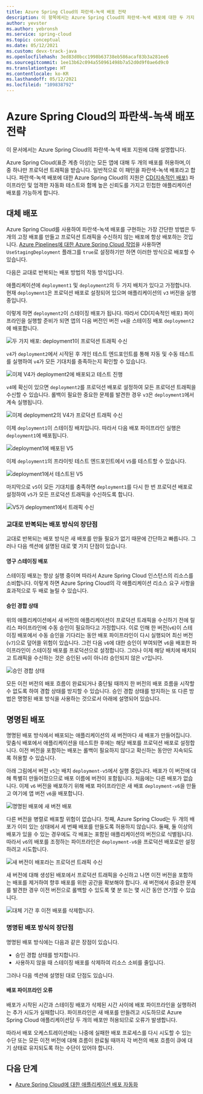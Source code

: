 ```yaml
---
title: Azure Spring Cloud의 파란색-녹색 배포 전략
description: 이 항목에서는 Azure Spring Cloud의 파란색-녹색 배포에 대한 두 가지 접근 방식을 설명합니다.
author: yevster
ms.author: yebronsh
ms.service: spring-cloud
ms.topic: conceptual
ms.date: 05/12/2021
ms.custom: devx-track-java
ms.openlocfilehash: 3ed83d0bcc1998b63738eb586acaf83b3a281ee6
ms.sourcegitcommit: 1ee13b62c094a550961498b7a52d0d9f0ae6d9c0
ms.translationtype: HT
ms.contentlocale: ko-KR
ms.lasthandoff: 05/12/2021
ms.locfileid: "109838792"
---
```

# <a name="blue-green-deployment-strategies-in-azure-spring-cloud"></a>Azure Spring Cloud의 파란색-녹색 배포 전략

이 문서에서는 Azure Spring Cloud의 파란색-녹색 배포 지원에 대해 설명합니다.

Azure Spring Cloud(표준 계층 이상)는 모든 앱에 대해 두 개의 배포를 허용하며,이 중 하나만 프로덕션 트래픽을 받습니다. 일반적으로 이 패턴을 파란색-녹색 배포라고 합니다. 파란색-녹색 배포에 대한 Azure Spring Cloud의 지원은 [CD(지속적인 배포)](/azure/devops/learn/what-is-continuous-delivery) 파이프라인 및 엄격한 자동화 테스트와 함께 높은 신뢰도를 가지고 민첩한 애플리케이션 배포를 가능하게 합니다.

## <a name="alternating-deployments"></a>대체 배포

Azure Spring Cloud를 사용하여 파란색-녹색 배포를 구현하는 가장 간단한 방법은 두 개의 고정 배포를 만들고 프로덕션 트래픽을 수신하지 않는 배포에 항상 배포하는 것입니다. [Azure Pipelines에 대한 Azure Spring Cloud 작업](/azure/devops/pipelines/tasks/deploy/azure-spring-cloud)을 사용하면 `UseStagingDeployment` 플래그를 `true`로 설정하기만 하면 이러한 방식으로 배포할 수 있습니다.

다음은 교대로 반복되는 배포 방법의 작동 방식입니다.

애플리케이션에 `deployment1` 및 `deployment2`의 두 가지 배치가 있다고 가정합니다. 현재 `deployment1`은 프로덕션 배포로 설정되어 있으며 애플리케이션의 `v3` 버전을 실행 중입니다.

이렇게 하면 `deployment2`이 스테이징 배포가 됩니다. 따라서 CD(지속적인 배포) 파이프라인을 실행할 준비가 되면 앱의 다음 버전인 버전 `v4`을 스테이징 배포 `deployment2`에 배포합니다.

![두 가지 배포: deployment1이 프로덕션 트래픽 수신](media/spring-cloud-blue-green-patterns/alternating-deployments-1.png)

`v4`가 `deployment2`에서 시작된 후 개인 테스트 엔드포인트를 통해 자동 및 수동 테스트를 실행하여 `v4`가 모든 기대치를 충족하는지 확인할 수 있습니다.

![이제 V4가 deployment2에 배포되고 테스트 진행](media/spring-cloud-blue-green-patterns/alternating-deployments-2.png)

`v4`에 확신이 있으면 `deployment2`를 프로덕션 배포로 설정하여 모든 프로덕션 트래픽을 수신할 수 있습니다. 롤백이 필요한 중요한 문제를 발견한 경우 `v3`은 `deployment1`에서 계속 실행됩니다.

![이제 deployment2의 V4가 프로덕션 트래픽 수신](media/spring-cloud-blue-green-patterns/alternating-deployments-3.png)

이제 `deployment1`이 스테이징 배치입니다. 따라서 다음 배포 파이프라인 실행은 `deployment1`에 배포됩니다.

![deployment1에 배포된 V5](media/spring-cloud-blue-green-patterns/alternating-deployments-4.png)

이제 `deployment1`의 프라이빗 테스트 엔드포인트에서 `V5`를 테스트할 수 있습니다.

![deployment1에서 테스트된 V5](media/spring-cloud-blue-green-patterns/alternating-deployments-5.png)

마지막으로 `v5`이 모든 기대치를 충족하면 `deployment1`를 다시 한 번 프로덕션 배포로 설정하여 `v5`가 모든 프로덕션 트래픽을 수신하도록 합니다.

![V5가 deployment1에서 트래픽 수신](media/spring-cloud-blue-green-patterns/alternating-deployments-6.png)

### <a name="tradeoffs-of-the-alternating-deployments-approach"></a>교대로 반복되는 배포 방식의 장단점

교대로 반복되는 배포 방식은 새 배포를 만들 필요가 없기 때문에 간단하고 빠릅니다. 그러나 다음 섹션에 설명된 대로 몇 가지 단점이 있습니다.

#### <a name="persistent-staging-deployment"></a>영구 스테이징 배포

스테이징 배포는 항상 실행 중이며 따라서 Azure Spring Cloud 인스턴스의 리소스를 소비합니다. 이렇게 하면 Azure Spring Cloud의 각 애플리케이션 리소스 요구 사항을 효과적으로 두 배로 늘릴 수 있습니다.

#### <a name="the-approval-race-condition"></a>승인 경합 상태

위의 애플리케이션에서 새 버전의 애플리케이션이 프로덕션 트래픽을 수신하기 전에 릴리스 파이프라인에 수동 승인이 필요하다고 가정합니다. 이로 인해 한 버전(`v6`)이 스테이징 배포에서 수동 승인을 기다리는 동안 배포 파이프라인이 다시 실행되어 최신 버전(`v7`)으로 덮어쓸 위험이 있습니다. 그런 다음 `v6`에 대한 승인이 부여되면 `v6`을 배포한 파이프라인이 스테이징 배포를 프로덕션으로 설정합니다. 그러나 이제 해당 배치에 배치되고 트래픽을 수신하는 것은 승인된 `v6`이 아니라 승인되지 않은 `v7`입니다.

![승인 경합 상태](media/spring-cloud-blue-green-patterns/alternating-deployments-race-condition.png)

모든 이전 버전의 배포 흐름이 완료되거나 중단될 때까지 한 버전의 배포 흐름을 시작할 수 없도록 하여 경합 상태를 방지할 수 있습니다. 승인 경합 상태를 방지하는 또 다른 방법은 명명된 배포 방식을 사용하는 것으로서 아래에 설명되어 있습니다.

## <a name="named-deployments"></a>명명된 배포

명명된 배포 방식에서 배포되는 애플리케이션의 새 버전마다 새 배포가 만들어집니다. 맞춤식 배포에서 애플리케이션을 테스트한 후에는 해당 배포를 프로덕션 배포로 설정합니다. 이전 버전을 포함하는 배포는 롤백이 필요하지 않다고 확신하는 동안만 지속되도록 허용할 수 있습니다.

아래 그림에서 버전 `v5`는 배치 `deployment-v5`에서 실행 중입니다. 배포가 이 버전에 대해 특별히 만들어졌으므로 배포 이름에 버전이 포함됩니다. 처음에는 다른 배포가 없습니다. 이제 `v6` 버전을 배포하기 위해 배포 파이프라인은 새 배포 `deployment-v6`을 만들고 여기에 앱 버전 `v6`을 배포합니다.

![명명된 배포에 새 버전 배포](media/spring-cloud-blue-green-patterns/named-deployment-1.png)

다른 버전을 병렬로 배포할 위험이 없습니다. 첫째, Azure Spring Cloud는 두 개의 배포가 이미 있는 상태에서 세 번째 배포를 만들도록 허용하지 않습니다. 둘째, 둘 이상의 배포가 있을 수 있는 경우에도 각 배포는 포함된 애플리케이션의 버전으로 식별됩니다. 따라서 `v6`의 배포를 조정하는 파이프라인은 `deployment-v6`을 프로덕션 배포로만 설정하려고 시도합니다.

![새 버전이 배포라는 프로덕션 트래픽 수신](media/spring-cloud-blue-green-patterns/named-deployment-2.png)

새 버전에 대해 생성된 배포에서 프로덕션 트래픽을 수신하고 나면 이전 버전을 포함하는 배포를 제거하여 향후 배포를 위한 공간을 확보해야 합니다. 새 버전에서 중요한 문제를 발견한 경우 이전 버전으로 롤백할 수 있도록 몇 분 또는 몇 시간 동안 연기할 수 있습니다.

![대체 기간 후 이전 배포를 삭제합니다.](media/spring-cloud-blue-green-patterns/named-deployment-3.png)

### <a name="tradeoffs-of-the-named-deployments-approach"></a>명명된 배포 방식의 장단점

명명된 배포 방식에는 다음과 같은 장점이 있습니다.

* 승인 경합 상태를 방지합니다.
* 사용하지 않을 때 스테이징 배포를 삭제하여 리소스 소비를 줄입니다.

그러나 다음 섹션에 설명된 대로 단점도 있습니다.

#### <a name="deployment-pipeline-failures"></a>배포 파이프라인 오류

배포가 시작된 시간과 스테이징 배포가 삭제된 시간 사이에 배포 파이프라인을 실행하려는 추가 시도가 실패합니다. 파이프라인은 새 배포를 만들려고 시도하므로 Azure Spring Cloud 애플리케이션당 두 개의 배포만 허용되므로 오류가 발생합니다.

따라서 배포 오케스트레이션에는 나중에 실패한 배포 프로세스를 다시 시도할 수 있는 수단 또는 모든 이전 버전에 대해 흐름이 완료될 때까지 각 버전의 배포 흐름이 큐에 대기 상태로 유지되도록 하는 수단이 있어야 합니다.

## <a name="next-steps"></a>다음 단계

* [Azure Spring Cloud에 대한 애플리케이션 배포 자동화](./how-to-cicd.md)
